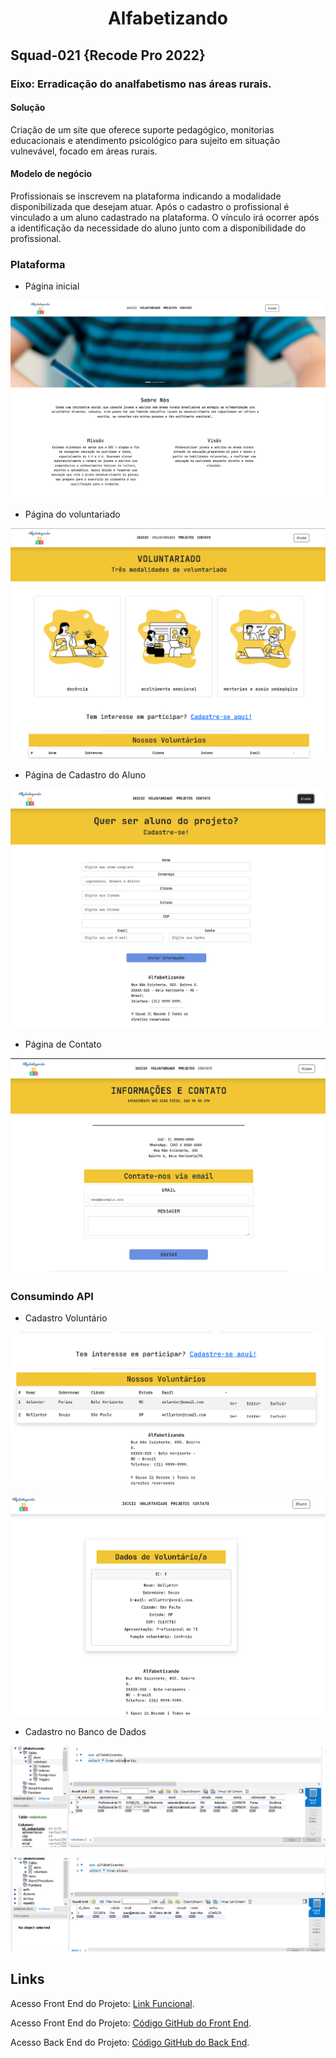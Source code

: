 # <h1 align="center"> Alfabetizando </h1>

## Squad-021 {Recode Pro 2022}

### Eixo: Erradicação do analfabetismo nas áreas rurais. 

#### Solução

Criação de um site que oferece suporte pedagógico, monitorias educacionais e atendimento psicológico para sujeito em situação vulnevável, focado em áreas rurais.

#### Modelo de negócio

Profissionais se inscrevem na plataforma indicando a modalidade disponibilizada que desejam atuar. Após o cadastro o profissional é vinculado a um aluno cadastrado na plataforma.
O vínculo irá ocorrer após a identificação da necessidade do aluno junto com a disponibilidade do profissional.


### Plataforma

* Página inicial

![Página Inicial do site](./Codigos%20Fonte/Front-React/src/assets/img/home.png "Página Inicial do site")

* Página do voluntariado

![Página Voluntariado](./Codigos%20Fonte/Front-React/src/assets/img/voluntariado.png "Página Voluntariado")

* Página de Cadastro do Aluno

![Página Aluno](./Codigos%20Fonte/Front-React/src/assets/img/aluno.png "Página Aluno")

* Página de Contato

![Página Contato](./Codigos%20Fonte/Front-React/src/assets/img/contato.png "Página Contato")

### Consumindo API

* Cadastro Voluntário

![Página Cadastro Voluntario](./Codigos%20Fonte/Front-React/src/assets/img/cadastroVoluntario.png "Página Cadastro Voluntario")


![Página Cadastro](./Codigos%20Fonte/Front-React/src/assets/img/consultaCadastro.png "Página Cadastro")

* Cadastro no Banco de Dados

![Página BD Voluntario](./Codigos%20Fonte/Front-React/src/assets/img/consultaBD.png "Página BD Voluntario")

![Página BD Aluno](./Codigos%20Fonte/Front-React/src/assets/img/consultaBDAluno.png "Página BD Aluno")

## Links

Acesso Front End do Projeto: [Link Funcional](https://projeto-alfabetizando-git-main-recodesquad21.vercel.app/).

Acesso Front End do Projeto: [Código GitHub do Front End](https://github.com/RecodeSquad21/projeto-alfabetizando/tree/main/Codigos%20Fonte/Front-React).

Acesso Back End do Projeto: [Código GitHub do Back End](https://github.com/RecodeSquad21/projeto-alfabetizando/tree/main/Codigos%20Fonte/API%20Java).
